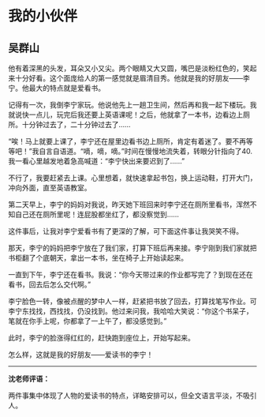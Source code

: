 # 我的小伙伴 #

## 吴群山 ##

他有着深黑的头发，耳朵又小又尖。两个眼睛又大又圆，嘴巴是淡粉红色的，笑起来十分好看。这个面庞给人的第一感觉就是眉清目秀。他就是我的好朋友——李宁。他最大的特点就是爱看书。

记得有一次，我倒李宁家玩。他说他先上一趟卫生间，然后再和我一起下楼玩。我就说快一点儿，玩完后我还要上英语课呢！之后，他就拿了一本书，边看边上厕所。十分钟过去了，二十分钟过去了……

“唉！马上就要上课了，李宁还在屋里边看书边上厕所，肯定有着迷了。要不再等等吧！”我自言自语道。“嘀，嘀，嘀。”时间在慢慢地流失着，转眼分针指向了40.我一看心里越发地着急高喊道：“李宁快出来要迟到了……”

不行了，我要赶紧去上课。心里想着，就快速拿起书包，换上运动鞋，打开大门，冲向外面，直至英语教室。

第二天早上，李宁的妈妈对我说，昨天她下班回来时李宁还在厕所里看书，浑然不知自己还在厕所里呢！连屁股都坐红了，都没察觉到……

这件事后，让我对李宁爱看书有了更深的了解，可下面这件事让我哭笑不得。

那天，李宁的妈妈把李宁放在了我们家，打算下班后再来接。李宁刚到我们家就把书柜翻了个底朝天，拿出一本书，坐在椅子上开始读起来。

一直到下午，李宁还在看书。我说：“你今天带过来的作业都写完了？到现在还在看书，回去后怎么交代啊。”

李宁脸色一转，像被点醒的梦中人一样，赶紧把书放了回去，打算找笔写作业。可李宁东找找，西找找，仍没找到。他过来问我，我哈哈大笑说：“你这个书呆子，笔就在你手上呢，你都拿了一上午了，都没感觉到。”

此时，李宁的脸涨得红红的，赶快跑到座位上，开始写起来。

怎么样，这就是我的好朋友——爱读书的李宁！

-------------------------------------

**沈老师评语：**

两件事集中体现了人物的爱读书的特点，详略安排可以，但全文语言平淡，不吸引人。